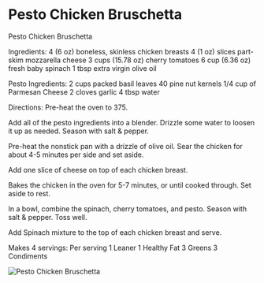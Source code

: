 # Pesto Chicken Bruschetta

Pesto Chicken Bruschetta

Ingredients:
4 (6 oz) boneless, skinless chicken breasts
4 (1 oz) slices part-skim mozzarella cheese
3 cups (15.78 oz) cherry tomatoes
6 cup (6.36 oz) fresh baby spinach
1 tbsp extra virgin olive oil

Pesto Ingredients:
2 cups packed basil leaves
40 pine nut kernels
1/4 cup of Parmesan Cheese
2 cloves garlic
4 tbsp water

Directions:
Pre-heat the oven to 375.

Add all of the pesto ingredients into a blender. Drizzle some water to loosen it up as needed. Season with salt & pepper.

Pre-heat the nonstick pan with a drizzle of olive oil. Sear the chicken for about 4-5 minutes per side and set aside.

Add one slice of cheese on top of each chicken breast.

Bakes the chicken in the oven for 5-7 minutes, or until cooked through. Set aside to rest.

In a bowl, combine the spinach, cherry tomatoes, and pesto. Season with salt & pepper. Toss well.

Add Spinach mixture to the top of each chicken breast and serve.

Makes 4 servings:
Per serving
1 Leaner
1 Healthy Fat
3 Greens
3 Condiments

![Pesto Chicken Bruschetta](images/Pesto%20Chicken%20Bruschetta.png)

